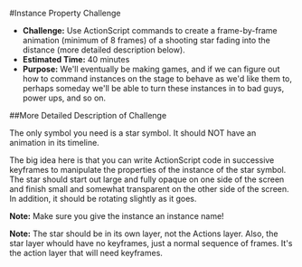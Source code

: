 #Instance Property Challenge

* **Challenge:** Use ActionScript commands to create a frame-by-frame animation (minimum of 8 frames) of a shooting star fading into the distance (more detailed description below).
* **Estimated Time:** 40 minutes
* **Purpose:** We'll eventually be making games, and if we can figure out how to command instances on the stage to behave as we'd like them to, perhaps someday we'll be able to turn these instances in to bad guys, power ups, and so on.

##More Detailed Description of Challenge

The only symbol you need is a star symbol. It should NOT have an animation in its timeline.

The big idea here is that you can write ActionScript code in successive keyframes to manipulate the properties of the instance of the star symbol. The star should start out large and fully opaque on one side of the screen and finish small and somewhat transparent on the other side of the screen. In addition, it should be rotating slightly as it goes.

**Note:** Make sure you give the instance an instance name!

**Note:** The star should be in its own layer, not the Actions layer. Also, the star layer whould have no keyframes, just a normal sequence of frames. It's the action layer that will need keyframes.
